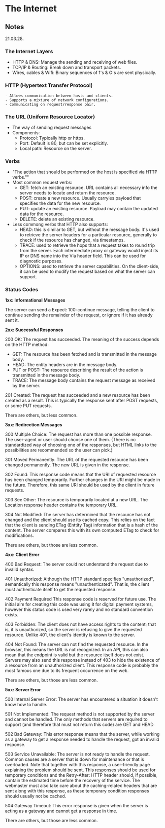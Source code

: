 # The Internet


## Notes

21.03.28.

### The Internet Layers

- HTTP & DNS: Manage the sending and receiving of web files.
- TCP/IP & Routing: Break down and transport packets.
- Wires, cables & Wifi: Binary sequences of 1's & O's are sent physically.

### HTTP (Hypertext Transfer Protocol)

    - Allows communication between hosts and clients.
    - Supports a mixture of network configurations.
    - Communicating on request/response pair.

### The URL (Uniform Resource Locator) ###

- The way of sending request messages.
- Components:
    - Protocol: Typically http or https.
    - Port: Default is 80, but can be set explicitly.
    - Local path: Resource on the server.

### Verbs ###

- "The action that should be performed on the host is specified via HTTP verbs.""
- Most common request verbs:
    - GET: fetch an existing resource. URL contains all necessary info the server needs to locate and return the resource.
    - POST: create a new resource. Usually carryies payload that specifies the data for the new resource.
    - PUT: update an existing resource. Payload may contain the updated data for the resource.
    - DELETE: delete an existing resource.
- Less commong verbs that HTTP also supports:
    - HEAD: this is similar to GET, but without the message body. It's used to retrieve the server headers for a particular resource, generally to check if the resource has changed, via timestamps.
    - TRACE: used to retrieve the hops that a request takes to round trip from the server. Each intermediate proxy or gateway would inject its IP or DNS name into the Via header field. This can be used for diagnostic purposes.
    - OPTIONS: used to retrieve the server capabilities. On the client-side, it can be used to modify the request based on what the server can support.

### Status Codes ###

**1xx: Informational Messages**

The server can send a Expect: 100-continue message, telling the client to continue sending the remainder of the request, or ignore if it has already sent it.

**2xx: Successful Responses**

200 OK:
The request has succeeded. The meaning of the success depends on the HTTP method:
- GET: The resource has been fetched and is transmitted in the message body.
- HEAD: The entity headers are in the message body.
- PUT or POST: The resource describing the result of the action is transmitted in the message body.
- TRACE: The message body contains the request message as received by the server.

201 Created:
The request has succeeded and a new resource has been created as a result. This is typically the response sent after POST requests, or some PUT requests.

There are others, but less common.

**3xx: Redirection Messages**

300 Multiple Choice:
The request has more than one possible response. The user-agent or user should choose one of them. (There is no standardized way of choosing one of the responses, but HTML links to the possibilities are recommended so the user can pick.)

301 Moved Permanently:
The URL of the requested resource has been changed permanently. The new URL is given in the response.

302 Found:
This response code means that the URI of requested resource has been changed temporarily. Further changes in the URI might be made in the future. Therefore, this same URI should be used by the client in future requests.

303 See Other:
The resource is temporarily located at a new URL. The Location response header contains the temporary URL.

304 Not Modified:
The server has determined that the resource has not changed and the client should use its cached copy. This relies on the fact that the client is sending ETag (Enttity Tag) information that is a hash of the content. The server compares this with its own computed ETag to check for modifications.

There are others, but those are less common.

**4xx: Client Error**

400 Bad Request:
The server could not understand the request due to invalid syntax.

401 Unauthorized:
Although the HTTP standard specifies "unauthorized", semantically this response means "unauthenticated". That is, the client must authenticate itself to get the requested response.

402 Payment Required 
This response code is reserved for future use. The initial aim for creating this code was using it for digital payment systems, however this status code is used very rarely and no standard convention exists.

403 Forbidden:
The client does not have access rights to the content; that is, it is unauthorized, so the server is refusing to give the requested resource. Unlike 401, the client's identity is known to the server.

404 Not Found:
The server can not find the requested resource. In the browser, this means the URL is not recognized. In an API, this can also mean that the endpoint is valid but the resource itself does not exist. Servers may also send this response instead of 403 to hide the existence of a resource from an unauthorized client. This response code is probably the most famous one due to its frequent occurrence on the web.

There are others, but those are less common.

**5xx: Server Error**

500 Internal Server Error:
The server has encountered a situation it doesn't know how to handle.

501 Not Implemented:
The request method is not supported by the server and cannot be handled. The only methods that servers are required to support (and therefore that must not return this code) are GET and HEAD.

502 Bad Gateway:
This error response means that the server, while working as a gateway to get a response needed to handle the request, got an invalid response.

503 Service Unavailable:
The server is not ready to handle the request. Common causes are a server that is down for maintenance or that is overloaded. Note that together with this response, a user-friendly page explaining the problem should be sent. This responses should be used for temporary conditions and the Retry-After: HTTP header should, if possible, contain the estimated time before the recovery of the service. The webmaster must also take care about the caching-related headers that are sent along with this response, as these temporary condition responses should usually not be cached.

504 Gateway Timeout:
This error response is given when the server is acting as a gateway and cannot get a response in time.

There are others, but those are less common.